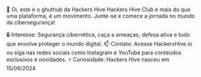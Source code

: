 👋 Oi, este é o ghuthub da Hackers Hive 
Hackers Hive Club é mais do que uma plataforma, é um movimento.
Junte-se e comece a jornada no mundo da cibersegurança!


🔒 Interesse: Segurança cibernética, caça a ameaças, defesa ativa e tudo que envolve proteger o mundo digital.
📫 Contato: Acesse HackersHive.io ou siga nas redes sociais como Instagram e YouTube para conteúdos exclusivos e novidades.
⚡ Curiosidade: Hackers Hive nasceu em 15/06/2024



<!---
HackersHiveClub/HackersHiveClub is a ✨ special ✨ repository because its `README.md` (this file) appears on your GitHub profile.
You can click the Preview link to take a look at your changes.
--->
